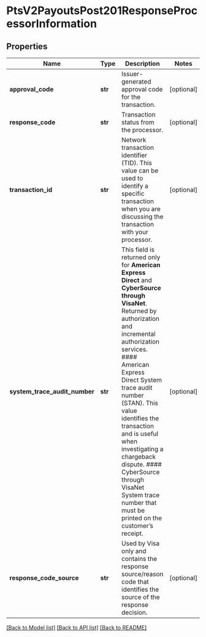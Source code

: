 # PtsV2PayoutsPost201ResponseProcessorInformation

## Properties
Name | Type | Description | Notes
------------ | ------------- | ------------- | -------------
**approval_code** | **str** | Issuer-generated approval code for the transaction. | [optional] 
**response_code** | **str** | Transaction status from the processor. | [optional] 
**transaction_id** | **str** | Network transaction identifier (TID). This value can be used to identify a specific transaction when you are discussing the transaction with your processor.  | [optional] 
**system_trace_audit_number** | **str** | This field is returned only for **American Express Direct** and **CyberSource through VisaNet**. Returned by authorization and incremental authorization services.  #### American Express Direct  System trace audit number (STAN). This value identifies the transaction and is useful when investigating a chargeback dispute.  #### CyberSource through VisaNet  System trace number that must be printed on the customer’s receipt.  | [optional] 
**response_code_source** | **str** | Used by Visa only and contains the response source/reason code that identifies the source of the response decision.  | [optional] 

[[Back to Model list]](../README.md#documentation-for-models) [[Back to API list]](../README.md#documentation-for-api-endpoints) [[Back to README]](../README.md)


